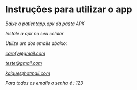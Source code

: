 # Instruções para utilizar o app

*Baixe a patientapp.apk da pasta APK*

*Instale a apk no seu celular*

*Utilize um dos emails abaixo:*

*carefy@gmail.com*

*teste@gmail.com*

*kaique@hotmail.com*

*Para todos os emails a senha é : 123*
